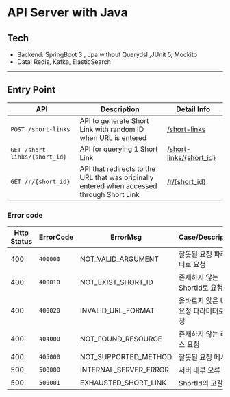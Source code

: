 # API Server with Java

## Tech

- Backend: SpringBoot 3 , Jpa without Querydsl ,JUnit 5, Mockito
- Data: Redis, Kafka, ElasticSearch

---

## Entry Point

| API                           | Description                                                                                | Detail Info                                                                          |
|-------------------------------|--------------------------------------------------------------------------------------------|--------------------------------------------------------------------------------------|
| `POST /short-links`           | API to generate Short Link with random ID when URL is entered                              | [/short-links](https://api.dragonappear.online/docs/post-short-links.html)           |
| `GET /short-links/{short_id}` | API for querying 1 Short Link                                                              | [/short-links/{short_id}](https://api.dragonappear.online/docs/get-short-links.html) |
| `GET /r/{short_id}`           | API that redirects to the URL that was originally entered when accessed through Short Link | [/r/{short_id}](https://api.dragonappear.online/docs/redirect-short-links.html)      |

### Error code

| Http Status | ErrorCode | ErrorMsg              | Case/Description        |
|-------------|-----------|-----------------------|-------------------------|
| 400         | `400000`  | NOT_VALID_ARGUMENT    | 잘못된 요청 파라미터로 요청         |
| 400         | `400010`  | NOT_EXIST_SHORT_ID    | 존재하지 않는 ShortId로 요청     |
| 400         | `400020`  | INVALID_URL_FORMAT    | 올바르지 않은 URL 요청 파라미터로 요청 |
| 400         | `404000`  | NOT_FOUND_RESOURCE    | 존재하지 않는 리소스 요청          |
| 400         | `405000`  | NOT_SUPPORTED_METHOD  | 잘못된 요청 메서드              |
| 500         | `500000`  | INTERNAL_SERVER_ERROR | 서버 내부 오류                |
| 500         | `500001`  | EXHAUSTED_SHORT_LINK  | ShortId의 고갈             |


